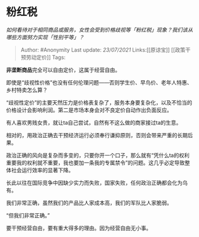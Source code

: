 # 粉红税
*如何看待对于相同商品或服务，女性会受到价格歧视等「粉红税」现象？我们该从哪些方面努力实现「性别平等」？*

> Author: #Anonymity
> Last update: *23/07/2021*
> Links:[[原谅宝]] [[政策干预劳动定价]]
> Tags:

**非垄断商品**完全可以自由定价，这属于经营自由。

即使是“歧视性价格”也没有任何伦理问题——否则学生价、早鸟价、老年人特惠、乡村特卖怎么算？

“歧视性定价”的主要天然压力是价格表复杂了，服务本身要复杂化，以及不恰当的价格设计会影响利润。第二是市场本身会对不良定价自动作出负面反应。

有人喜欢男贱女贵，就让ta自己尝试，自然有不这么做的商家接过ta的生意。

相对的，用政治正确去干预经济运行必须奉行谦抑原则，否则会带来严重的长期后果。

政治正确的风向是复杂而多变的，只要你开一个口子，那么就有“凭什么ta的权利重要我的权利就不重要，我也要加一条我的专属禁令”的问题。这几乎必定导致整体社会运行效率的显著下降。

长此以往在国际竞争中因缺少实力而失败，国家失败，任何政治正确都会化为乌有。

我们非常正确，虽然我们的产品比人家成本高，我们的军队比人家脆弱。

“但我们非常正确。”

要干预经营自由，要有重大得多的理由。因为经营自由无小事。
